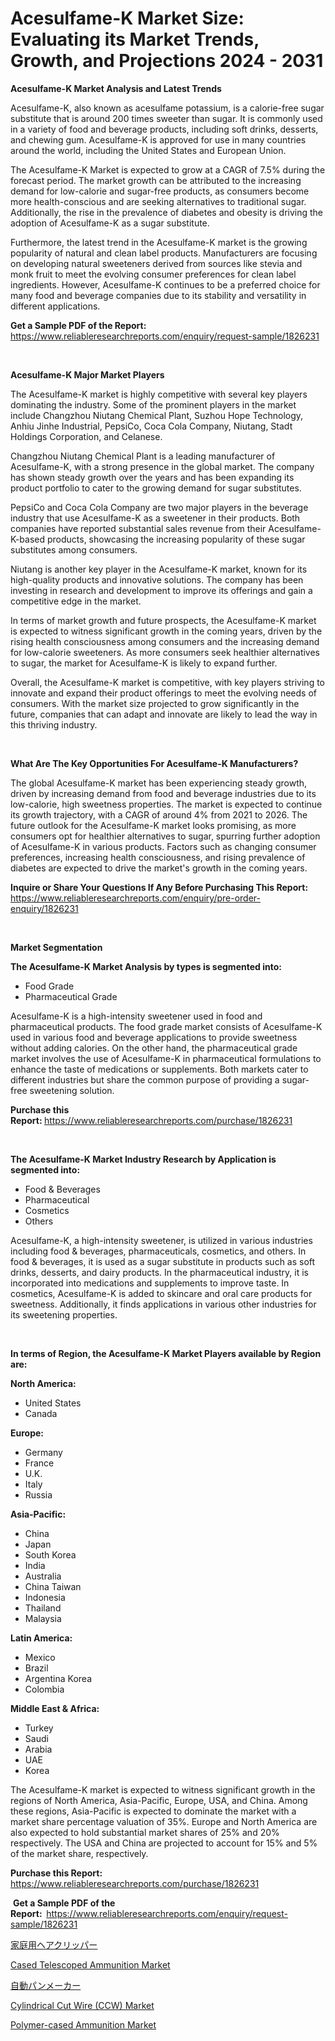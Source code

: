 <p><h1>Acesulfame-K Market Size: Evaluating its Market Trends, Growth, and Projections 2024 - 2031</h1></p><p><strong>Acesulfame-K Market Analysis and Latest Trends</strong></p>
<p><p>Acesulfame-K, also known as acesulfame potassium, is a calorie-free sugar substitute that is around 200 times sweeter than sugar. It is commonly used in a variety of food and beverage products, including soft drinks, desserts, and chewing gum. Acesulfame-K is approved for use in many countries around the world, including the United States and European Union.</p><p>The Acesulfame-K Market is expected to grow at a CAGR of 7.5% during the forecast period. The market growth can be attributed to the increasing demand for low-calorie and sugar-free products, as consumers become more health-conscious and are seeking alternatives to traditional sugar. Additionally, the rise in the prevalence of diabetes and obesity is driving the adoption of Acesulfame-K as a sugar substitute.</p><p>Furthermore, the latest trend in the Acesulfame-K market is the growing popularity of natural and clean label products. Manufacturers are focusing on developing natural sweeteners derived from sources like stevia and monk fruit to meet the evolving consumer preferences for clean label ingredients. However, Acesulfame-K continues to be a preferred choice for many food and beverage companies due to its stability and versatility in different applications.</p></p>
<p><strong>Get a Sample PDF of the Report:&nbsp;</strong> <a href="https://www.reliableresearchreports.com/enquiry/request-sample/1826231">https://www.reliableresearchreports.com/enquiry/request-sample/1826231</a></p>
<p>&nbsp;</p>
<p><strong>Acesulfame-K Major Market Players</strong></p>
<p><p>The Acesulfame-K market is highly competitive with several key players dominating the industry. Some of the prominent players in the market include Changzhou Niutang Chemical Plant, Suzhou Hope Technology, Anhiu Jinhe Industrial, PepsiCo, Coca Cola Company, Niutang, Stadt Holdings Corporation, and Celanese.</p><p>Changzhou Niutang Chemical Plant is a leading manufacturer of Acesulfame-K, with a strong presence in the global market. The company has shown steady growth over the years and has been expanding its product portfolio to cater to the growing demand for sugar substitutes.</p><p>PepsiCo and Coca Cola Company are two major players in the beverage industry that use Acesulfame-K as a sweetener in their products. Both companies have reported substantial sales revenue from their Acesulfame-K-based products, showcasing the increasing popularity of these sugar substitutes among consumers.</p><p>Niutang is another key player in the Acesulfame-K market, known for its high-quality products and innovative solutions. The company has been investing in research and development to improve its offerings and gain a competitive edge in the market.</p><p>In terms of market growth and future prospects, the Acesulfame-K market is expected to witness significant growth in the coming years, driven by the rising health consciousness among consumers and the increasing demand for low-calorie sweeteners. As more consumers seek healthier alternatives to sugar, the market for Acesulfame-K is likely to expand further.</p><p>Overall, the Acesulfame-K market is competitive, with key players striving to innovate and expand their product offerings to meet the evolving needs of consumers. With the market size projected to grow significantly in the future, companies that can adapt and innovate are likely to lead the way in this thriving industry.</p></p>
<p>&nbsp;</p>
<p><strong>What Are The Key Opportunities For Acesulfame-K Manufacturers?</strong></p>
<p><p>The global Acesulfame-K market has been experiencing steady growth, driven by increasing demand from food and beverage industries due to its low-calorie, high sweetness properties. The market is expected to continue its growth trajectory, with a CAGR of around 4% from 2021 to 2026. The future outlook for the Acesulfame-K market looks promising, as more consumers opt for healthier alternatives to sugar, spurring further adoption of Acesulfame-K in various products. Factors such as changing consumer preferences, increasing health consciousness, and rising prevalence of diabetes are expected to drive the market's growth in the coming years.</p></p>
<p><strong>Inquire or Share Your Questions If Any Before Purchasing This Report:</strong> <a href="https://www.reliableresearchreports.com/enquiry/pre-order-enquiry/1826231">https://www.reliableresearchreports.com/enquiry/pre-order-enquiry/1826231</a></p>
<p>&nbsp;</p>
<p><strong>Market Segmentation</strong></p>
<p><strong>The Acesulfame-K Market Analysis by types is segmented into:</strong></p>
<p><ul><li>Food Grade</li><li>Pharmaceutical Grade</li></ul></p>
<p><p>Acesulfame-K is a high-intensity sweetener used in food and pharmaceutical products. The food grade market consists of Acesulfame-K used in various food and beverage applications to provide sweetness without adding calories. On the other hand, the pharmaceutical grade market involves the use of Acesulfame-K in pharmaceutical formulations to enhance the taste of medications or supplements. Both markets cater to different industries but share the common purpose of providing a sugar-free sweetening solution.</p></p>
<p><strong>Purchase this Report:&nbsp;</strong><a href="https://www.reliableresearchreports.com/purchase/1826231">https://www.reliableresearchreports.com/purchase/1826231</a></p>
<p>&nbsp;</p>
<p><strong>The Acesulfame-K Market Industry Research by Application is segmented into:</strong></p>
<p><ul><li>Food & Beverages</li><li>Pharmaceutical</li><li>Cosmetics</li><li>Others</li></ul></p>
<p><p>Acesulfame-K, a high-intensity sweetener, is utilized in various industries including food & beverages, pharmaceuticals, cosmetics, and others. In food & beverages, it is used as a sugar substitute in products such as soft drinks, desserts, and dairy products. In the pharmaceutical industry, it is incorporated into medications and supplements to improve taste. In cosmetics, Acesulfame-K is added to skincare and oral care products for sweetness. Additionally, it finds applications in various other industries for its sweetening properties.</p></p>
<p>&nbsp;</p>
<p><strong>In terms of Region, the Acesulfame-K Market Players available by Region are:</strong></p>
<p>
    <p> <strong> North America: </strong>
        <ul>
            <li>United States</li>
            <li>Canada</li>
        </ul>
        </p> 
    <p> <strong> Europe: </strong>
        <ul>
            <li>Germany</li>
            <li>France</li>
            <li>U.K.</li>
            <li>Italy</li>
            <li>Russia</li>
        </ul>
        </p> 
    <p> <strong> Asia-Pacific: </strong>
        <ul>
            <li>China</li>
            <li>Japan</li>
            <li>South Korea</li>
            <li>India</li>
            <li>Australia</li>
            <li>China Taiwan</li>
            <li>Indonesia</li>
            <li>Thailand</li>
            <li>Malaysia</li>
        </ul>
        </p> 
    <p> <strong> Latin America: </strong>
        <ul>
            <li>Mexico</li>
            <li>Brazil</li>
            <li>Argentina Korea</li>
            <li>Colombia</li>
        </ul>
        </p> 
    <p> <strong> Middle East & Africa: </strong>
        <ul>
            <li>Turkey</li>
            <li>Saudi</li>
            <li>Arabia</li>
            <li>UAE</li>
            <li>Korea</li>
        </ul>
    </p>
    </p>
<p><p>The Acesulfame-K market is expected to witness significant growth in the regions of North America, Asia-Pacific, Europe, USA, and China. Among these regions, Asia-Pacific is expected to dominate the market with a market share percentage valuation of 35%. Europe and North America are also expected to hold substantial market shares of 25% and 20% respectively. The USA and China are projected to account for 15% and 5% of the market share, respectively.</p></p>
<p><strong>Purchase this Report: </strong><a href="https://www.reliableresearchreports.com/purchase/1826231">https://www.reliableresearchreports.com/purchase/1826231</a></p>
<p>&nbsp;<strong>Get a Sample PDF of the Report:&nbsp;&nbsp;</strong><a href="https://www.reliableresearchreports.com/enquiry/request-sample/1826231">https://www.reliableresearchreports.com/enquiry/request-sample/1826231</a></p>
<p><strong></strong></p>
<p><p><a href="https://github.com/ddwcuskozol07187/Market-Research-Report-List-1/blob/main/69652311229.md">家庭用ヘアクリッパー</a></p><p><a href="https://issuu.com/reportprime-2/docs/cased-telescoped-ammunition-market-size-2030.pptx">Cased Telescoped Ammunition Market</a></p><p><a href="https://github.com/xtkhtofdt934839/Market-Research-Report-List-1/blob/main/89057291228.md">自動パンメーカー</a></p><p><a href="https://github.com/mancsybtousav/Market-Research-Report-List-1/blob/main/cylindrical-cut-wire-ccw-market.md">Cylindrical Cut Wire (CCW) Market</a></p><p><a href="https://issuu.com/reportprime-2/docs/polymer-cased-ammunition-market-size-2030.pptx">Polymer-cased Ammunition Market</a></p></p>